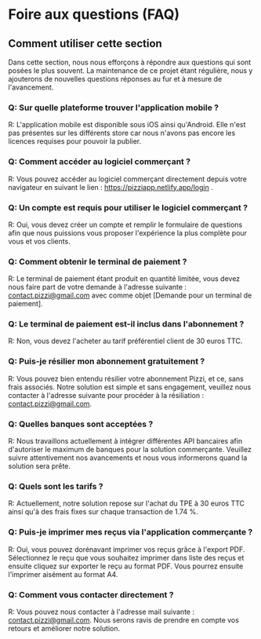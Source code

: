 # Foire aux questions (FAQ)

## Comment utiliser cette section

Dans cette section, nous nous efforçons à répondre aux questions qui sont posées le plus souvent. La maintenance de ce projet étant régulière, nous y ajouterons de nouvelles questions réponses au fur et à mesure de l'avancement.

### Q: Sur quelle plateforme trouver l'application mobile ?

R: L'application mobile est disponible sous iOS ainsi qu'Android. Elle n'est pas présentes sur les différents store car nous n'avons pas encore les licences requises pour pouvoir la publier.

### Q: Comment accéder au logiciel commerçant ?

R: Vous pouvez accéder au logiciel commerçant directement depuis votre navigateur en suivant le lien : https://pizziapp.netlify.app/login .

### Q: Un compte est requis pour utiliser le logiciel commerçant ?

R: Oui, vous devez créer un compte et remplir le formulaire de questions afin que nous puissions vous proposer l'expérience la plus complète pour vous et vos clients.

### Q: Comment obtenir le terminal de paiement ?

R: Le terminal de paiement étant produit en quantité limitée, vous devez nous faire part de votre demande à l'adresse suivante : contact.pizzi@gmail.com avec comme objet [Demande pour un terminal de paiement].

### Q: Le terminal de paiement est-il inclus dans l'abonnement ?

R: Non, vous devez l'acheter au tarif préférentiel client de 30 euros TTC.

### Q: Puis-je résilier mon abonnement gratuitement ?

R: Vous pouvez bien entendu résilier votre abonnement Pizzi, et ce, sans frais associés. Notre solution est simple et sans engagement, veuillez nous contacter à l'adresse suivante pour procéder à la résiliation : contact.pizzi@gmail.com.

### Q: Quelles banques sont acceptées ?

R: Nous travaillons actuellement à intégrer différentes API bancaires afin d'autoriser le maximum de banques pour la solution commerçante. Veuillez suivre attentivement nos avancements et nous vous informerons quand la solution sera prête.

### Q: Quels sont les tarifs ?

R: Actuellement, notre solution repose sur l'achat du TPE à 30 euros TTC ainsi qu'à des frais fixes sur chaque transaction de 1.74 %.

### Q: Puis-je imprimer mes reçus via l'application commerçante ?

R: Oui, vous pouvez dorénavant imprimer vos reçus grâce à l'export PDF. Sélectionnez le reçu que vous souhaitez imprimer dans liste des reçus et ensuite cliquez sur exporter le reçu au format PDF. Vous pourrez ensuite l'imprimer aisément au format A4.

### Q: Comment vous contacter directement ?

R: Vous pouvez nous contacter à l'adresse mail suivante : contact.pizzi@gmail.com. Nous serons ravis de prendre en compte vos retours et améliorer notre solution.



